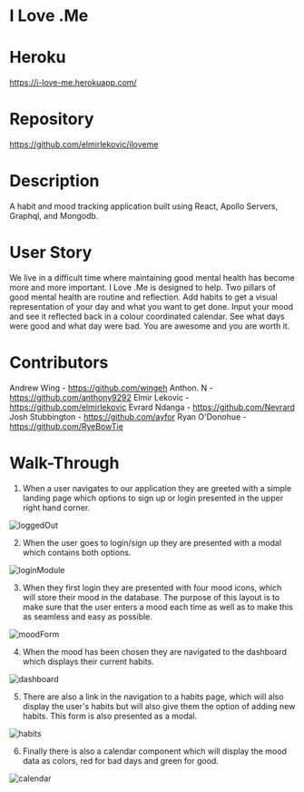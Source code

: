 # I Love .Me

# Heroku 

https://i-love-me.herokuapp.com/

# Repository

https://github.com/elmirlekovic/iloveme

# Description

A habit and mood tracking application built using React, Apollo Servers, Graphql, and Mongodb. 

# User Story

We live in a difficult time where maintaining good mental health has become more and more important. I Love .Me is designed to help. Two pillars of good mental health are routine and reflection. Add habits to get a visual representation of your day and what you want to get done. Input your mood and see it reflected back in a colour coordinated calendar. See what days were good and what day were bad. You are awesome and you are worth it. 

# Contributors 

Andrew Wing - https://github.com/wingeh
Anthon. N - https://github.com/anthony9292
Elmir Lekovic - https://github.com/elmirlekovic
Evrard Ndanga - https://github.com/Nevrard
Josh Stubbington - https://github.com/ayfor
Ryan O'Donohue - https://github.com/RyeBowTie

# Walk-Through 

1. When a user navigates to our application they are greeted with a simple landing page which options to sign up or login presented in the upper right hand corner. 

![loggedOut](https://user-images.githubusercontent.com/74829094/128602785-424051d1-0d13-4d70-bf21-3d89de99e6dc.png)

2. When the user goes to login/sign up they are presented with a modal which contains both options.

![loginModule](https://user-images.githubusercontent.com/74829094/128602793-9cf01aae-4d5e-4b64-b0d7-2706feab6644.png)

3. When they first login they are presented with four mood icons, which will store their mood in the database. The purpose of this layout is to make sure that the user enters a mood each time as well as to make this as seamless and easy as possible.

![moodForm](https://user-images.githubusercontent.com/74829094/128602874-a4f95d3c-7e3e-4c02-929d-537f2e1e1264.png)

4. When the mood has been chosen they are navigated to the dashboard which displays their current habits. 

![dashboard](https://user-images.githubusercontent.com/74829094/128602891-2d67126f-d130-4468-b417-d85129915be5.png)

5. There are also a link in the navigation to a habits page, which will also display the user's habits but will also give them the option of adding new habits. This form is also presented as a modal.

![habits](https://user-images.githubusercontent.com/74829094/128602924-382a0cb5-a367-44e2-a656-82f0088e83a2.png)

6. Finally there is also a calendar component which will display the mood data as colors, red for bad days and green for good. 

![calendar](https://user-images.githubusercontent.com/74829094/128602969-7939373c-0045-4cf7-8852-99c07375850b.png)


